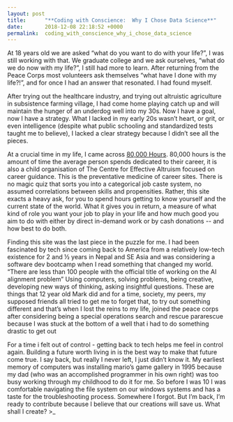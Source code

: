 ```yaml
---
layout: post
title:      "**Coding with Conscience:  Why I Chose Data Science**"
date:       2018-12-08 22:18:52 +0000
permalink:  coding_with_conscience_why_i_chose_data_science
---
```



At 18 years old we are asked “what do you want to do with your life?”, I was still working with that.  We graduate college and we ask ourselves, “what do we do now with my life?”, I still had more to learn.  After returning from the Peace Corps most volunteers ask themselves “what have I done with my life?!”, and for once I had an answer that resonated.  I had found myself.

After trying out the healthcare industry, and trying out altruistic agriculture in subsistence farming village, I had come home playing catch up and will maintain the hunger of an underdog well into my 30s.  Now I have a goal, now I have a strategy.  What I lacked in my early 20s wasn’t heart, or grit, or even intelligence (despite what public schooling and standardized tests taught me to believe), I lacked a clear strategy because I didn’t see all the pieces.

At a crucial time in my life, I came across [80,000 Hours](http://80000hours.org).  80,000 hours is the amount of time the average person spends dedicated to their career,  it is also a child organisation of The Centre for Effective Altruism focused on career guidance.  This is the preventative medicine of career sites.   There is no magic quiz that sorts you into a categorical job caste system, no assumed correlations between skills and propensities.  Rather, this site exacts a heavy ask, for you to spend hours getting to know yourself and the current state of the world.  What it gives you in return, a measure of what kind of role you want your job to play in your life and how much good you aim to do with either by direct in-demand work or by cash donations -- and how best to do both.

Finding this site was the last piece in the puzzle for me.  I had been fascinated by tech since coming back to America from a relatively low-tech existence for 2 and ½ years in Nepal and SE Asia and was considering a software dev bootcamp when I read something that changed my world. “There are less than 100 people with the official title of working on the AI alignment problem”
Using computers, solving problems, being creative, developing new ways of thinking, asking insightful questions.  These are things that 12 year old Mark did and for a time, society, my peers, my supposed friends all tried to get me to forget that, to try out something different and that’s when I lost the reins to my life, joined the peace corps after considering being a special operations search and rescue pararescue because I was stuck at the bottom of a well that i had to do something drastic to get out

For a time i felt out of control - getting back to tech helps me feel in control again.  Building a future worth living in is the best way to make that future come true.  I say back, but really I never left, I just didn’t know it.  My earliest memory of computers was installing mario’s game gallery in 1995 because my dad (who was an accomplished programmer in his own right) was too busy working through my childhood to do it for me.  So before I was 10 I was comfortable navigating the file system on our windows systems and has a taste for the troubleshooting process.  Somewhere I forgot.  But I’m back, I’m ready to contribute because I believe that our creations will save us.  What shall I create?
	>_

